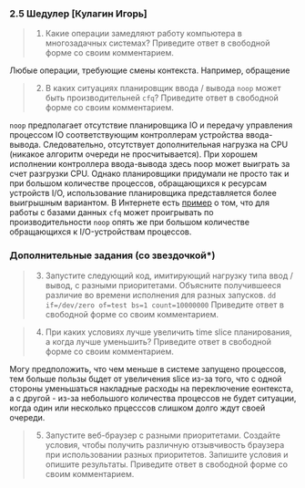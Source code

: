 ### 2.5 Шедулер [Кулагин Игорь]
>1. Какие операции замедляют работу компьютера в многозадачных системах? Приведите ответ в свободной форме со своим комментарием.

Любые операции, требующие смены контекста. Например, обращение 
 

>2. В каких ситуациях планировщик ввода / вывода ```noop``` может быть производительней ```cfq```? Приведите ответ в свободной форме со своим комментарием.

```noop``` предполагает отсутствие планировщика IO и передачу управления процессом IO соответствующим контроллерам устройства ввода-вывода. Следовательно, отсутствует дополнительная нагрузка на CPU (никакое алгоритм очереди не просчитывается). При хорошем исполнении контроллера ввода-вывода здесь noop может выиграть за счет разгрузки CPU. Однако планировщики придумали не просто так и при большом количестве процессов, обращающихся к ресурсам устройств I/O, использование планировщика представляется более выигрышным вариантом.
В Интернете есть [пример](<https://sites.google.com/site/sumeetsingh993/home/experiments/io-schedulers-noop-vs-deadline-vs-cfq> "I/O schedulers (noop vs deadline vs cfq)") о том, что для работы с базами данных ```cfq``` может проигрывать по производительности ```noop``` опять же при большом количестве обращающихся к I/O-устройствам процессов.

### Дополнительные задания (со звездочкой*)

>3. Запустите следующий код, имитирующий нагрузку типа ввод / вывод, с разными приоритетами. Объясните получившееся различие во времени исполнения для разных запусков. ```dd if=/dev/zero of=test bs=1 count=10000000``` Приведите ответ в свободной форме со своим комментарием.



>4. При каких условиях лучше увеличить time slice планирования, а когда лучше уменьшить? Приведите ответ в свободной форме со своим комментарием.

Могу предположить, что чем меньше в системе запущено процессов, тем больше пользы бцдет от увеличения slice из-за того, что с одной стороны уменьшаться накладные расходы на переключение еонтекста, а с другой - из-за небольшого количества процессов не будет ситуации, когда один или несколько прцесссов слишком долго ждут своей очереди.

>5. Запустите веб-браузер с разными приоритетами. Создайте условия, чтобы получить различную отзывчивость браузера при использовании разных приоритетов. Запишите условия и опишите результаты. Приведите ответ в свободной форме со своим комментарием.